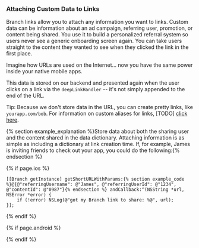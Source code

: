 ### Attaching Custom Data to Links

Branch links allow you to attach any information you want to links. Custom data can be information about an ad campaign, referring user, promotion, or content being shared. You use it to build a personalized referral system so users never see a generic onboarding screen again. You can take users straight to the content they wanted to see when they clicked the link in the first place.

Imagine how URLs are used on the Internet... now you have the same power inside your native mobile apps.

This data is stored on our backend and presented again when the user clicks on a link via the `deepLinkHandler` -- it's not simply appended to the end of the URL.

Tip: Because we don't store data in the URL, you can create pretty links, like `yourapp.com/bob`. For information on custom aliases for links, [TODO] [click here]().

{% section example_explanation %}Store data about both the sharing user and the content shared in the data dictionary. Attaching information is as simple as including a dictionary at link creation time. If, for example, James is inviting friends to check out your app, you could do the following:{% endsection %}

<!--- iOS -->
{% if page.ios %}

~~~ objc
[[Branch getInstance] getShortURLWithParams:{% section example_code %}@{@"referringUsername": @"James", @"referringUserId": @"1234", @"contentId": @"0987"}{% endsection %} andCallback:^(NSString *url, NSError *error) {
    if (!error) NSLog(@"got my Branch link to share: %@", url);
}];
~~~

{% endif %}
<!--- /iOS -->


<!--- Android -->
{% if page.android %}


{% endif %}
<!--- /Android -->
